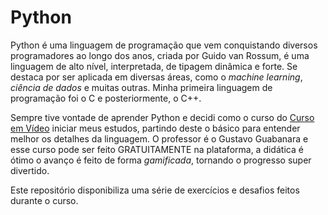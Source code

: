 # Python

Python é uma linguagem de programação que vem conquistando diversos programadores ao longo dos anos, criada por Guido van Rossum, é uma linguagem de alto nível, interpretada, de tipagem dinâmica e forte.
Se destaca por ser aplicada em diversas áreas, como o *machine learning*, *ciência de dados* e muitas outras. Minha primeira linguagem de programação foi o C e posteriormente, o C++.

Sempre tive vontade de aprender Python e decidi como o curso do [Curso em Vídeo](https://www.cursoemvideo.com/) iniciar meus estudos, partindo deste o básico para entender melhor os detalhes da linguagem.
O professor é o Gustavo Guabanara e esse curso pode ser feito GRATUITAMENTE na plataforma, a didática é ótimo o avanço é feito de forma *gamificada*, tornando o progresso super divertido.

Este repositório disponibiliza uma série de exercícios e desafios feitos durante o curso.
